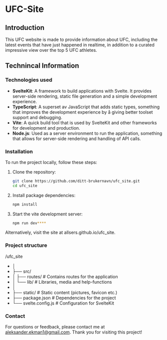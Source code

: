 # UFC-Site
## Introduction

This UFC website is made to provide information about UFC, including the latest events that have just happened in realtime, in addition to a curated
impressive view over the top 5 UFC athletes.

## Technincal Information

### Technologies used
- **SvelteKit**: A framework to build applications with Svelte. It provides server-side rendering, static file generation and a simple development experience.
- **TypeScript**: A superset av JavaScript that adds static types, something that improves the development experience by å giving better toolset support and debugging.
- **Vite**: A quick build tool that is used by SvelteKit and other frameworks for development and production.
- **Node.js**: Used as a server environment to run the application, something that allows for server-side rendering and handling of API calls.

### Installation
To run the project locally, follow these steps:
1. Clone the repository:
   ```bash
   git clone https://github.com/ditt-brukernavn/ufc_site.git
   cd ufc_site

2. Install package dependencies:
   ```bash
   npm install

3. Start the vite development server:
   ```bash
   npm run dev****

Alternatively, visit the site at allsers.github.io/ufc_site.

### Project structure
/ufc_site
- │
- ├── src/
- │ ├── routes/ # Contains routes for the application
- │ └── lib/ # Libraries, media and help-functions
- │
- ├── static/ # Static content (pictures, favicon etc.)
- ├── package.json # Dependencies for the project
- └── svelte.config.js # Configuration for SvelteKit

### Contact
For questions or feedback, please contact me at aleksander.ekman1@gmail.com. Thank you for visiting this project!
